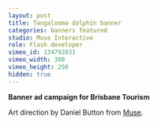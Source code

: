 ```yaml
---
layout: post
title: Tangalooma dolphin banner
categories: banners featured
studio: Muse Interactive
role: Flash developer
vimeo_id: 134792831
vimeo_width: 300
vimeo_height: 250
hidden: true
---
```


**Banner ad campaign for Brisbane Tourism**

Art direction by Daniel Button from [Muse](http://muse.com.au/).